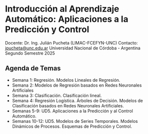 # Introducción al Aprendizaje Automático: Aplicaciones a la Predicción y Control

Docente: Dr. Ing. Julián Pucheta (LIMAC-FCEFYN-UNC)
Contacto: jpucheta@unc.edu.ar
Universidad Nacional de Córdoba - Argentina
Segundo Semestre 2025

## Agenda de Temas

* Semana 1: Regresión. Modelos Lineales de Regresión.
* Semana 2: Modelos de Regresión basados en Redes Neuronales Artificiales
* Semana 3: Clasificación. Clasificación lineal.
* Semana 4: Regresión Logística. Árboles de Decisión. Modelos de Clasificación basados en Redes Neuronales Artificiales.
* Semanas 5-9: UD5. Aplicaciones a la Predicción y al Control Automático.
* Semanas 10-12: UD5. Modelos de Series Temporales. Modelos Dinámicos de Procesos. Esquemas de Predicción y Control.
